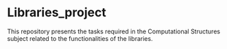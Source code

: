 # Libraries_project
This repository presents the tasks required in the Computational Structures subject related to the functionalities of the libraries.
